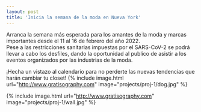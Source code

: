 ```yaml
---
layout: post
title: 'Inicia la semana de la moda en Nueva York'
---
```

Arranca la semana más esperada para los amantes de la moda y marcas importantes desde el 11 al 16 de febrero del año 2022.  
Pese a las restricciones sanitarias impuestas por el SARS-CoV-2 se podrá llevar a cabo los desfiles, dando la oportunidad al publico de asistir a los eventos organizados por las industrias de la moda.

¡Hecha un vistazo al calendario para no perderte las nuevas tendencias que harán cambiar tu closet!
{% include image.html url="http://www.gratisography.com" image="projects/proj-1/dog.jpg" %}

{% include image.html url="http://www.gratisography.com" image="projects/proj-1/wall.jpg" %}
